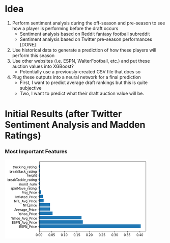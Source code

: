 # Idea
1. Perform sentiment analysis during the off-season and pre-season to see how a player is performing before the draft occurs
    - Sentiment analysis based on Reddit fantasy football subreddit
    - Sentiment analysis based on Twitter pre-season performances [DONE]
2. Use historical data to generate a prediction of how these players will perform this season
3. Use other websites (i.e. ESPN, WalterFootball, etc.) and put these auction values into XGBoost?
    - Potentially use a previously-created CSV file that does so
4. Plug these outputs into a neural network for a final prediction
    - First, I want to predict average draft rankings but this is quite subjective
    - Two, I want to predict what their draft auction value will be.

# Initial Results (after Twitter Sentiment Analysis and Madden Ratings)
### Most Important Features
<img src="assets/initial_results.png">
